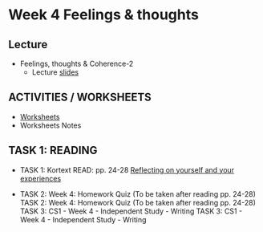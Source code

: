 # Week 4 Feelings & thoughts

## Lecture
- Feelings, thoughts & Coherence-2 
  - Lecture [slides](/csweek4/materials/FeelingsthoughtsCoherence2.pptx)

## ACTIVITIES / WORKSHEETS
- [Worksheets](/csweek4/materials/WorksheetStudents.docx)
- Worksheets Notes


## TASK 1: READING
- TASK 1:
Kortext READ: pp. 24-28 [Reflecting on yourself and your experiences](/csweek4/materials/Kortextreading.pdf)

- TASK 2: 
Week 4: Homework Quiz (To be taken after reading pp. 24-28) TASK 2: Week 4: Homework Quiz (To be taken after reading pp. 24-28)
TASK 3: CS1 - Week 4 - Independent Study - Writing TASK 3: CS1 - Week 4 - Independent Study - Writing
